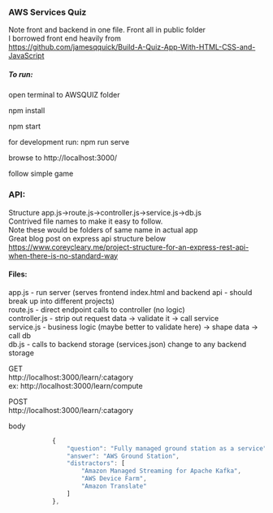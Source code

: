 ### AWS Services Quiz

Note front and backend in one file. Front all in public folder<br/>
I borrowed front end heavily from<br/>
https://github.com/jamesqquick/Build-A-Quiz-App-With-HTML-CSS-and-JavaScript


##### To run:

open terminal to AWSQUIZ folder

npm install

npm start

for development run: npm run serve

browse to http://localhost:3000/

follow simple game

### API:
Structure app.js->route.js->controller.js->service.js->db.js <br/>
Contrived file names to make it easy to follow.<br/>
Note these would be folders of same name in actual app<br/>
Great blog post on express api structure below<br/>
https://www.coreycleary.me/project-structure-for-an-express-rest-api-when-there-is-no-standard-way

#### Files:
app.js - run server (serves frontend index.html and backend api - should break up into different projects)<br/>
route.js - direct endpoint calls to controller (no logic)<br/>
controller.js - strip out request data -> validate it -> call service<br/>
service.js - business logic (maybe better to validate here) -> shape data -> call db<br/>
db.js - calls to backend storage (services.json) change to any backend storage<br/>


GET <br/>
http://localhost:3000/learn/:catagory<br/>
ex:
http://localhost:3000/learn/compute


POST <br/>
http://localhost:3000/learn/:catagory <br/>

body<br/>
```javascript 
            {
                "question": "Fully managed ground station as a service",
                "answer": "AWS Ground Station",
                "distractors": [
                    "Amazon Managed Streaming for Apache Kafka",
                    "AWS Device Farm",
                    "Amazon Translate"
                ]
            },
```
